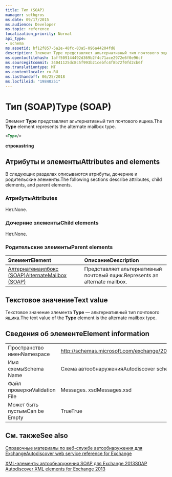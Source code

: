 ```yaml
---
title: Тип (SOAP)
manager: sethgros
ms.date: 09/17/2015
ms.audience: Developer
ms.topic: reference
localization_priority: Normal
api_type:
- schema
ms.assetid: bf12f857-5a2e-48fc-83a5-096a44204fd8
description: Элемент Type представляет альтернативный тип почтового ящика.
ms.openlocfilehash: 1aff509144492d369b2f4c71ace2972e6f0e96cf
ms.sourcegitcommit: 34041125dc8c5f993b21cebfc4f8b72f0fd2cb6f
ms.translationtype: MT
ms.contentlocale: ru-RU
ms.lasthandoff: 06/25/2018
ms.locfileid: "19840251"
---
```

# <a name="type-soap"></a><span data-ttu-id="398ca-103">Тип (SOAP)</span><span class="sxs-lookup"><span data-stu-id="398ca-103">Type (SOAP)</span></span>

<span data-ttu-id="398ca-104">Элемент **Type** представляет альтернативный тип почтового ящика.</span><span class="sxs-lookup"><span data-stu-id="398ca-104">The **Type** element represents the alternate mailbox type.</span></span> 
  
```XML
<Type/>
```

 <span data-ttu-id="398ca-105">**строка**</span><span class="sxs-lookup"><span data-stu-id="398ca-105">**string**</span></span>
## <a name="attributes-and-elements"></a><span data-ttu-id="398ca-106">Атрибуты и элементы</span><span class="sxs-lookup"><span data-stu-id="398ca-106">Attributes and elements</span></span>

<span data-ttu-id="398ca-107">В следующих разделах описываются атрибуты, дочерние и родительские элементы.</span><span class="sxs-lookup"><span data-stu-id="398ca-107">The following sections describe attributes, child elements, and parent elements.</span></span>
  
### <a name="attributes"></a><span data-ttu-id="398ca-108">Атрибуты</span><span class="sxs-lookup"><span data-stu-id="398ca-108">Attributes</span></span>

<span data-ttu-id="398ca-109">Нет.</span><span class="sxs-lookup"><span data-stu-id="398ca-109">None.</span></span>
  
### <a name="child-elements"></a><span data-ttu-id="398ca-110">Дочерние элементы</span><span class="sxs-lookup"><span data-stu-id="398ca-110">Child elements</span></span>

<span data-ttu-id="398ca-111">Нет.</span><span class="sxs-lookup"><span data-stu-id="398ca-111">None.</span></span>
  
### <a name="parent-elements"></a><span data-ttu-id="398ca-112">Родительские элементы</span><span class="sxs-lookup"><span data-stu-id="398ca-112">Parent elements</span></span>

|<span data-ttu-id="398ca-113">**Элемент**</span><span class="sxs-lookup"><span data-stu-id="398ca-113">**Element**</span></span>|<span data-ttu-id="398ca-114">**Описание**</span><span class="sxs-lookup"><span data-stu-id="398ca-114">**Description**</span></span>|
|:-----|:-----|
|[<span data-ttu-id="398ca-115">Алтернатемаилбокс (SOAP)</span><span class="sxs-lookup"><span data-stu-id="398ca-115">AlternateMailbox (SOAP)</span></span>](alternatemailbox-soap.md) <br/> |<span data-ttu-id="398ca-116">Представляет альтернативный почтовый ящик.</span><span class="sxs-lookup"><span data-stu-id="398ca-116">Represents an alternate mailbox.</span></span>  <br/> |
   
## <a name="text-value"></a><span data-ttu-id="398ca-117">Текстовое значение</span><span class="sxs-lookup"><span data-stu-id="398ca-117">Text value</span></span>

<span data-ttu-id="398ca-118">Текстовое значение элемента **Type** — альтернативный тип почтового ящика.</span><span class="sxs-lookup"><span data-stu-id="398ca-118">The text value of the **Type** element is the alternate mailbox type.</span></span> 
  
## <a name="element-information"></a><span data-ttu-id="398ca-119">Сведения об элементе</span><span class="sxs-lookup"><span data-stu-id="398ca-119">Element information</span></span>

|||
|:-----|:-----|
|<span data-ttu-id="398ca-120">Пространство имен</span><span class="sxs-lookup"><span data-stu-id="398ca-120">Namespace</span></span>  <br/> |http://schemas.microsoft.com/exchange/2010/Autodiscover  <br/> |
|<span data-ttu-id="398ca-121">Имя схемы</span><span class="sxs-lookup"><span data-stu-id="398ca-121">Schema Name</span></span>  <br/> |<span data-ttu-id="398ca-122">Схема автообнаружения</span><span class="sxs-lookup"><span data-stu-id="398ca-122">Autodiscover schema</span></span>  <br/> |
|<span data-ttu-id="398ca-123">Файл проверки</span><span class="sxs-lookup"><span data-stu-id="398ca-123">Validation File</span></span>  <br/> |<span data-ttu-id="398ca-124">Messages. xsd</span><span class="sxs-lookup"><span data-stu-id="398ca-124">Messages.xsd</span></span>  <br/> |
|<span data-ttu-id="398ca-125">Может быть пустым</span><span class="sxs-lookup"><span data-stu-id="398ca-125">Can be Empty</span></span>  <br/> |<span data-ttu-id="398ca-126">True</span><span class="sxs-lookup"><span data-stu-id="398ca-126">True</span></span>  <br/> |
   
## <a name="see-also"></a><span data-ttu-id="398ca-127">См. также</span><span class="sxs-lookup"><span data-stu-id="398ca-127">See also</span></span>



[<span data-ttu-id="398ca-128">Справочные материалы по веб-службе автообнаружения для Exchange</span><span class="sxs-lookup"><span data-stu-id="398ca-128">Autodiscover web service reference for Exchange</span></span>](autodiscover-web-service-reference-for-exchange.md)
  
[<span data-ttu-id="398ca-129">XML-элементы автообнаружения SOAP для Exchange 2013</span><span class="sxs-lookup"><span data-stu-id="398ca-129">SOAP Autodiscover XML elements for Exchange 2013</span></span>](soap-autodiscover-xml-elements-for-exchange-2013.md)

